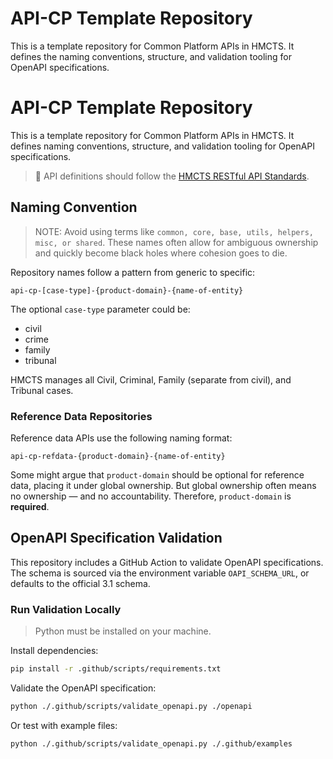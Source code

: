 # API-CP Template Repository

This is a template repository for Common Platform APIs in HMCTS. It defines the naming conventions, structure, and validation tooling for OpenAPI specifications.

# API-CP Template Repository

This is a template repository for Common Platform APIs in HMCTS. It defines naming conventions, structure, and validation tooling for OpenAPI specifications.

> 🔗 API definitions should follow the [HMCTS RESTful API Standards](https://hmcts.github.io/restful-api-standards/).

## Naming Convention

> NOTE: Avoid using terms like `common, core, base, utils, helpers, misc, or shared`.
> These names often allow for ambiguous ownership and quickly become black holes where cohesion goes to die.

Repository names follow a pattern from generic to specific:

```
api-cp-[case-type]-{product-domain}-{name-of-entity}
```
The optional `case-type` parameter could be:

* civil 
* crime 
* family 
* tribunal

HMCTS manages all Civil, Criminal, Family (separate from civil), and Tribunal cases.

### Reference Data Repositories

Reference data APIs use the following naming format:

```
api-cp-refdata-{product-domain}-{name-of-entity}
```
Some might argue that `product-domain` should be optional for reference data, placing it under global ownership. But global ownership often means no ownership — and no accountability. Therefore, `product-domain` is **required**.

## OpenAPI Specification Validation

This repository includes a GitHub Action to validate OpenAPI specifications. The schema is sourced via the environment variable `OAPI_SCHEMA_URL`, or defaults to the official 3.1 schema.

### Run Validation Locally

> Python must be installed on your machine.

Install dependencies:
```bash
pip install -r .github/scripts/requirements.txt
```

Validate the OpenAPI specification:
```bash
python ./.github/scripts/validate_openapi.py ./openapi
```
Or test with example files:
```bash
python ./.github/scripts/validate_openapi.py ./.github/examples
```
